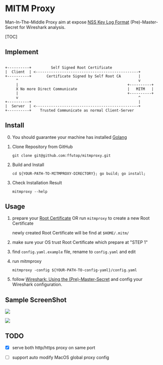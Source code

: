 # MITM Proxy

Man-In-The-Middle Proxy aim at expose [NSS Key Log Format](https://developer.mozilla.org/en-US/docs/Mozilla/Projects/NSS/Key_Log_Format) (Pre)-Master-Secret for Wireshark analysis.

[TOC]

## Implement

```text

+----------+         Self Signed Root Certificate
|  Client  | <-----------------------------------------------+        
+----------+       Certificate Signed by Self Root CA        |
     ^                                                       v
     |                                                  +----------+
     X No more Direct Communicate                       |   MITM   |
     |                                                  +----------+ 
     v                                                       ^
+----------+                                                 |
|  Server  | <-----------------------------------------------+
+----------+    Trusted Communicate as normal Client-Server 

```

## Install

0. You should guarantee your machine has installed [Golang](https://golang.org/)

1. Clone Repository from GitHub
    ```shell script
    git clone git@github.com:ffutop/mitmproxy.git
    ```
   
2. Build and Install
    ```shell script
    cd ${YOUR-PATH-TO-MITMPROXY-DIRECTORY}; go build; go install;
    ```
   
3. Check Installation Result
    ```shell script
    mitmproxy --help
    ```

## Usage

1. prepare your [Root Certificate](https://en.wikipedia.org/wiki/Root_certificate) OR run `mitmproxy` to create a new Root Certificate
   
   newly created Root Certificate will be find at `$HOME/.mitm/`

2. make sure your OS trust Root Certificate which prepare at "STEP 1"

3. find `config.yaml.example` file, rename to `config.yaml` and edit

4. run mitmproxy
    ```shell script
    mitmproxy -config ${YOUR-PATH-TO-config-yaml}/config.yaml
    ```
   
5. follow [Wireshark: Using the (Pre)-Master-Secret](https://wiki.wireshark.org/TLS#Using_the_.28Pre.29-Master-Secret) and config your Wireshark configuration.

## Sample ScreenShot

![](http://img.ffutop.com/ABF46BAE-D441-40D7-964E-2925204C5A0F.png)

![](http://img.ffutop.com/B38CE94F-D501-473A-8719-ACF62545AD44.png)

## TODO

- [x] serve both http/https proxy on same port
- [ ] support auto modify MacOS global proxy config
   